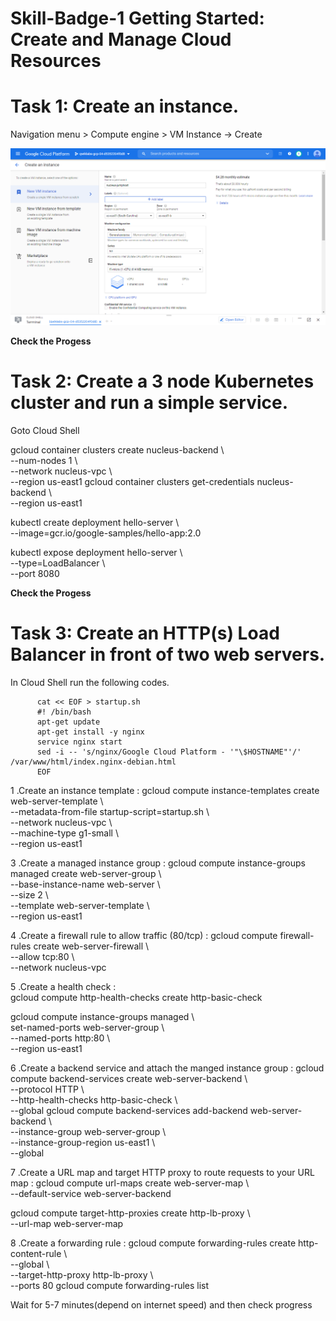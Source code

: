 # Skill-Badge-1 Getting Started: Create and Manage Cloud Resources

# Task 1: Create an instance.

Navigation menu > Compute engine > VM Instance -> Create 

![screen](https://github.com/ashwinraiyani/Skill-Badge-1/blob/master/image.png)

**Check the Progess**
  
# Task 2: Create a 3 node Kubernetes cluster and run a simple service.

Goto Cloud Shell

gcloud container clusters create nucleus-backend \   
          --num-nodes 1 \    
          --network nucleus-vpc \    
          --region us-east1 
gcloud container clusters get-credentials nucleus-backend \   
          --region us-east1

kubectl create deployment hello-server \    
          --image=gcr.io/google-samples/hello-app:2.0

kubectl expose deployment hello-server \    
          --type=LoadBalancer \   
          --port 8080
          
 **Check the Progess**   
          
# Task 3: Create an HTTP(s) Load Balancer in front of two web servers.

In Cloud Shell run the following codes.

          cat << EOF > startup.sh
          #! /bin/bash
          apt-get update
          apt-get install -y nginx
          service nginx start
          sed -i -- 's/nginx/Google Cloud Platform - '"\$HOSTNAME"'/' /var/www/html/index.nginx-debian.html
          EOF

1 .Create an instance template :
gcloud compute instance-templates create web-server-template \    
          --metadata-from-file startup-script=startup.sh \    
          --network nucleus-vpc \   
          --machine-type g1-small \   
          --region us-east1

3 .Create a managed instance group :
gcloud compute instance-groups managed create web-server-group \    
          --base-instance-name web-server \   
          --size 2 \    
          --template web-server-template \    
          --region us-east1

4 .Create a firewall rule to allow traffic (80/tcp) :
gcloud compute firewall-rules create web-server-firewall \    
          --allow tcp:80 \    
          --network nucleus-vpc
          
5 .Create a health check :          
gcloud compute http-health-checks create http-basic-check

gcloud compute instance-groups managed \    
          set-named-ports web-server-group \    
          --named-ports http:80 \   
          --region us-east1
          
6 .Create a backend service and attach the manged instance group :
gcloud compute backend-services create web-server-backend \   
          --protocol HTTP \   
          --http-health-checks http-basic-check \   
          --global
gcloud compute backend-services add-backend web-server-backend \    
          --instance-group web-server-group \   
          --instance-group-region us-east1 \    
          --global
          
7 .Create a URL map and target HTTP proxy to route requests to your URL map :
gcloud compute url-maps create web-server-map \   
          --default-service web-server-backend
          
gcloud compute target-http-proxies create http-lb-proxy \   
          --url-map web-server-map
          
8 .Create a forwarding rule :
gcloud compute forwarding-rules create http-content-rule \    
        --global \    
        --target-http-proxy http-lb-proxy \   
        --ports 80
gcloud compute forwarding-rules list

Wait for 5-7 minutes(depend on internet speed) and then check progress 
